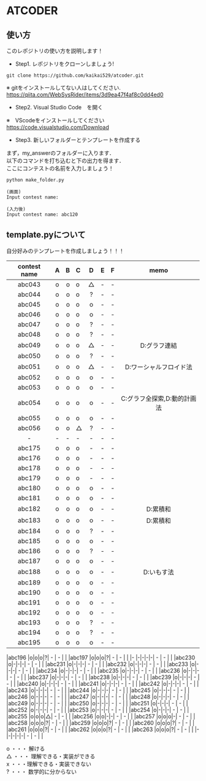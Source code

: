 # ATCODER
## 使い方
このレポジトリの使い方を説明します！

- Step1. レポジトリをクローンしましょう!

~~~
git clone https://github.com/kaikai529/atcoder.git
~~~

※ gitをインストールしてない人はしてください. <br>
<url>https://qiita.com/WebSysRider/items/3d9ea47f4af8c0dd4ed0

- Step2. Visual Studio Code　を開く

※　VScodeをインストールしてください
<url> https://code.visualstudio.com/Download

- Step3. 新しいフォルダーとテンプレートを作成する

まず，my_answerのフォルダーに入ります． <br>
以下のコマンドを打ち込むと下の出力を得ます．<br>
ここにコンテストの名前を入力しましょう！
~~~
python make_folder.py

(画面)　
Input contest name:

(入力後)
Input contest name: abc120
~~~

 ## template.pyについて
 
 自分好みのテンプレートを作成しましょう！！！

| contest name | A | B | C | D | E | F | memo |
|:------------:|:-:|--:|:--|:-:|:-:|:-:|:----:|
|abc043        |o|o|o|△| - | - | |
|abc044        |o|o|o|?| - | - | |
|abc045        |o|o|o|o| - | - | |
|abc046        |o|o|o|o| - | - | |
|abc047        |o|o|o|?| - | - | |
|abc048        |o|o|o|?| - | - | |
|abc049        |o|o|o|△| - | - | D:グラフ連結 |
|abc050        |o|o|o|?| - | - | |
|abc051        |o|o|o|△| - | - | D:ワーシャルフロイド法 |
|abc052        |o|o|o|o| - | - | |
|abc053        |o|o|o|o| - | - | |
|abc054        |o|o|o|o| - | - |C:グラフ全探索,D:動的計画法|
|abc055        |o|o|o|o| - | - | |
|abc056        |o|o|△|?| - | - | |
|-        |-|-|-|-| - | - | |
|abc175        |o|o|o|-| - | - | |
|abc176        |o|o|o|-| - | - | |
|abc178        |o|o|o|-| - | - | |
|abc179        |o|o|o|-| - | - | |
|abc180        |o|o|o|o| - | - | |
|abc181        |o|o|o|o| - | - | |
|abc182        |o|o|o|o| - | - |D:累積和 |
|abc183        |o|o|o|o| - | - |D:累積和 |
|abc184        |o|o|o|?| - | - | |
|abc185        |o|o|o|o| - | - | |
|abc186        |o|o|o|?| - | - | |
|abc187        |o|o|o|o| - | - | |
|abc188        |o|o|o|o| - | - |D:いもす法 |
|abc189        |o|o|o|o| - | - | |
|abc190        |o|o|o|o| - | - | |
|abc191        |o|o|o|o| - | - | |
|abc192        |o|o|o|o| - | - | |
|abc193        |o|o|o|?| - | - | |
|abc194        |o|o|o|?| - | - | |
|abc195        |o|o|o|o| - | - | |

|abc196        |o|o|o|?| - | - | |
|abc197        |o|o|o|?| - | - | |
|-        |-|-|-|-| - | - | |
|abc230        |o|-|-|-| - | - | |
|abc231        |o|-|-|-| - | - | |
|abc232        |o|-|-|-| - | - | |
|abc233        |o|-|-|-| - | - | |
|abc234        |o|-|-|-| - | - | |
|abc235        |o|-|-|-| - | - | |
|abc236        |o|-|-|-| - | - | |
|abc237        |o|-|-|-| - | - | |
|abc238        |o|-|-|-| - | - | |
|abc239        |o|-|-|-| - | - | |
|abc240        |o|-|-|-| - | - | |
|abc241        |o|-|-|-| - | - | |
|abc242        |o|-|-|-| - | - | |
|abc243        |o|-|-|-| - | - | |
|abc244        |o|-|-|-| - | - | |
|abc245        |o|-|-|-| - | - | |
|abc246        |o|-|-|-| - | - | |
|abc247        |o|-|-|-| - | - | |
|abc248        |o|-|-|-| - | - | |
|abc249        |o|-|-|-| - | - | |
|abc250        |o|-|-|-| - | - | |
|abc251        |o|-|-|-| - | - | |
|abc252        |o|-|-|-| - | - | |
|abc253        |o|-|-|-| - | - | |
|abc254        |o|-|-|-| - | - | |
|abc255        |o|o|o|△| - | - | |
|abc256        |o|o|-|-| - | - | |
|abc257        |o|o|o|-| - | - | |
|abc258        |o|o|o|?| - | - | |
|abc259        |o|o|o|?| - | - | |
|abc260        |o|o|o|?| - | - | |
|abc261        |o|o|o|?| - | - | |
|abc262        |o|o|o|?| - | - | |
|abc263        |o|o|o|?| - | - | |
|-        |-|-|-|-| - | - | |

o ・・・ 解ける <br>
△ ・・・ 理解できる・実装ができる <br>
x ・・・理解できる・実装できない <br>
? ・・・ 数学的に分からない

